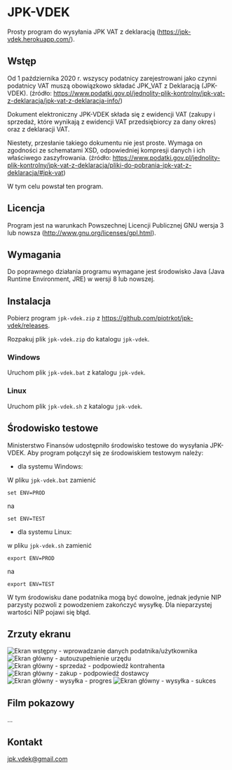 # JPK-VDEK
Prosty program do wysyłania JPK VAT z deklaracją (https://jpk-vdek.herokuapp.com/).

## Wstęp
Od 1 października 2020 r. wszyscy podatnicy zarejestrowani jako czynni podatnicy
VAT muszą obowiązkowo składać JPK_VAT z Deklaracją (JPK-VDEK).
(źródło: https://www.podatki.gov.pl/jednolity-plik-kontrolny/jpk-vat-z-deklaracja/jpk-vat-z-deklaracja-info/)

Dokument elektroniczny JPK-VDEK składa się z ewidencji VAT
(zakupy i sprzedaż, które wynikają z ewidencji VAT przedsiębiorcy za dany okres)
oraz z deklaracji VAT.

Niestety, przesłanie takiego dokumentu nie jest proste. Wymaga on zgodności ze
schematami XSD, odpowiedniej kompresji danych i ich właściwego zaszyfrowania.
(źródło: https://www.podatki.gov.pl/jednolity-plik-kontrolny/jpk-vat-z-deklaracja/pliki-do-pobrania-jpk-vat-z-deklaracja/#jpk-vat)

W tym celu powstał ten program.

## Licencja

Program jest na warunkach Powszechnej Licencji Publicznej GNU wersja 3 lub nowsza (http://www.gnu.org/licenses/gpl.html).

## Wymagania

Do poprawnego działania programu wymagane jest środowisko Java (Java Runtime Environment, JRE)
w wersji 8 lub nowszej.

## Instalacja

Pobierz program `jpk-vdek.zip` z https://github.com/piotrkot/jpk-vdek/releases.

Rozpakuj plik `jpk-vdek.zip` do katalogu `jpk-vdek`.

### Windows

Uruchom plik `jpk-vdek.bat` z katalogu `jpk-vdek`.

### Linux

Uruchom plik `jpk-vdek.sh` z katalogu `jpk-vdek`.

## Środowisko testowe

Ministerstwo Finansów udostępniło środowisko testowe do wysyłania JPK-VDEK. Aby program połączył się ze środowiskiem testowym należy:

- dla systemu Windows:

W pliku `jpk-vdek.bat` zamienić

`set ENV=PROD`

na

`set ENV=TEST`

- dla systemu Linux:

w pliku `jpk-vdek.sh` zamienić

`export ENV=PROD`

na

`export ENV=TEST`

W tym środowisku dane podatnika mogą być dowolne, jednak jedynie NIP parzysty pozwoli z powodzeniem zakończyć wysyłkę. Dla nieparzystej wartości NIP pojawi się błąd.


## Zrzuty ekranu

![](../master/screens/Ekran%20wstępny%20-%20wprowadzanie%20danych%20podatnika.png?raw=true "Ekran wstępny - wprowadzanie danych podatnika/użytkownika")
![](../master/screens/Ekran%20główny%20-%20autouzupełnienie%20urzędu.png?raw=true "Ekran główny - autouzupełnienie urzędu")
![](../master/screens/Ekran%20główny%20-%20sprzedaż%20-%20podpowiedź%20kontrahenta.png?raw=true "Ekran główny - sprzedaż - podpowiedź kontrahenta")
![](../master/screens/Ekran%20główny%20-%20zakup%20-%20podpowiedź%20dostawcy.png?raw=true "Ekran główny - zakup - podpowiedź dostawcy")
![](../master/screens/Ekran%20główny%20-%20wysyłka%20-%20progres.png?raw=true "Ekran główny - wysyłka - progres")
![](../master/screens/Ekran%20główny%20-%20wysyłka%20-%20sukces.png?raw=true "Ekran główny - wysyłka - sukces")

## Film pokazowy

...

## Kontakt

jpk.vdek@gmail.com

